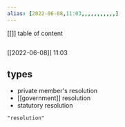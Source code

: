 ```yaml
---
alias: [2022-06-08,11:03,,,,,,,,,,,]
---
```

[[]]
table of content
```toc
```

[[2022-06-08]] 11:03
## types
- private member's resolution
- [[government]] resolution
- statutory resolution
```query
"resolution"
```